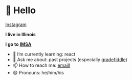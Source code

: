 # 👋 Hello
[Instagram](https://instagram.com/phultquist)

**I live in Illinois**

**I go to [IMSA](https://imsa.edu)**

- 🌱 I’m currently learning: react
- 💬 Ask me about: past projects (especially [gradefiddle](https://github.com/phultquist/gradefiddle))
- 📫 How to reach me: [email!](mailto:patrick.hultquist@icloud.com)
- 😄 Pronouns: he/him/his

<!--- 🤔 I’m thinking about: simulation-->
